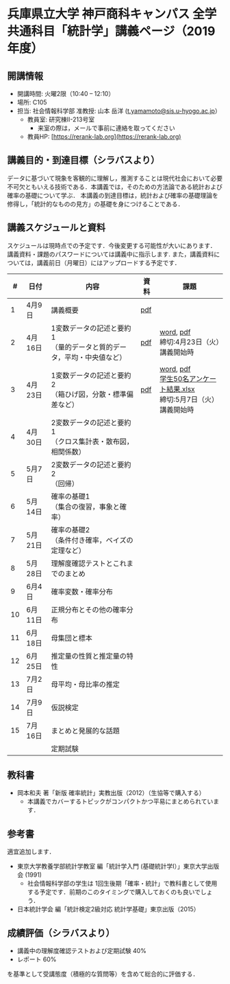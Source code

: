 # 兵庫県立大学 神戸商科キャンパス 全学共通科目「統計学」講義ページ（2019年度）


## 開講情報
- 開講時間: 火曜2限（10:40 – 12:10）
- 場所: C105
- 担当: 社会情報科学部 准教授: 山本 岳洋 (t.yamamoto@sis.u-hyogo.ac.jp）
  - 教員室: 研究棟II-213号室
     - 来室の際は，メールで事前に連絡を取ってください
  - 教員HP: [https://rerank-lab.org](https://rerank-lab.org)

## 講義目的・到達目標（シラバスより）
データに基づいて現象を客観的に理解し，推測することは現代社会において必要不可欠ともいえる技術である．本講義では，そのための方法論である統計および確率の基礎について学ぶ． 本講義の到達目標は，統計および確率の基礎理論を修得し，「統計的なものの見方」の基礎を身につけることである．


## 講義スケジュールと資料
スケジュールは現時点での予定です．今後変更する可能性が大いにあります．
講義資料・課題のパスワードについては講義中に指示します.
また，講義資料については，講義前日（月曜日）にはアップロードする予定です．

|#|日付|内容|資料|課題|
|----|----|----|----|----|
|1|4月9日|講義概要|[pdf](lectures/h31statistics20190409.pdf)||
|2|4月16日|1変数データの記述と要約1<br>（量的データと質的データ，平均・中央値など）|[pdf](lectures/h31statistics20190416.pdf)|[word](assignments/assignment20190416.docx), [pdf](assignments/assignment20190416.pdf)<br>締切:4月23日（火）講義開始時|
|3|4月23日|1変数データの記述と要約2<br>（箱ひげ図，分散・標準偏差など）|[pdf](lectures/h31statistics20190423.pdf)|[word](assignments/assignment20190423.docx), [pdf](assignments/assignment20190423.pdf)<br>[学生50名アンケート結果.xlsx](data/Students50.xlsx)<br>締切:5月7日（火）講義開始時|
|4|4月30日|2変数データの記述と要約1<br>（クロス集計表・散布図，相関係数）|||
|5|5月7日|	2変数データの記述と要約2<br>（回帰）|||
|6|5月14日|確率の基礎1<br>（集合の復習，事象と確率）||| 
|7|5月21日|確率の基礎2<br>（条件付き確率，ベイズの定理など）|||
|8|5月28日|理解度確認テストとこれまでのまとめ|||
|9|6月4日|確率変数・確率分布|||
|10|6月11日|正規分布とその他の確率分布|||
|11|6月18日|母集団と標本|||
|12|6月25日|推定量の性質と推定量の特性|||
|13|7月2日|母平均・母比率の推定|||
|14|7月9日 |仮説検定|||
|15|7月16日|まとめと発展的な話題 |||
|||定期試験|||


## 教科書
- 岡本和夫 著「新版 確率統計」実教出版（2012）（生協等で購入する）
  - 本講義でカバーするトピックがコンパクトかつ平易にまとめられています．

## 参考書
適宜追加します．

- 東京大学教養学部統計学教室 編「統計学入門 (基礎統計学Ⅰ）」東京大学出版会 (1991)
  - 社会情報科学部の学生は 1回生後期「確率・統計」で教科書として使用する予定です．前期のこのタイミングで購入しておくのも良いでしょう．
- 日本統計学会 編「統計検定2級対応 統計学基礎」東京出版（2015）

## 成績評価（シラバスより）
- 講義中の理解度確認テストおよび定期試験 40%
- レポート 60%

を基準として受講態度（積極的な質問等）を含めて総合的に評価する．


